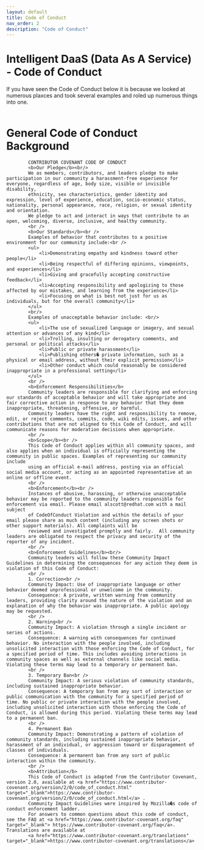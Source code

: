 ```yaml
---
layout: default
title: Code of Conduct
nav_order: 2
description: "Code of Conduct"
---
```


# Intelligent DaaS (Data As A Service) - Code of Conduct

If you have seen the Code of Conduct below it is because we looked at numerous plaxces and took several examples and roled up numerous things into one.
<br/><br/>
# General Code of Conduct Background

            CONTRIBUTOR COVENANT CODE OF CONDUCT
            <b>Our Pledge</b><br/>
            We as members, contributors, and leaders pledge to make participation in our community a harassment-free experience for everyone, regardless of age, body size, visible or invisible disability,
            ethnicity, sex characteristics, gender identity and expression, level of experience, education, socio-economic status, nationality, personal appearance, race, religion, or sexual identity and orientation.
            We pledge to act and interact in ways that contribute to an open, welcoming, diverse, inclusive, and healthy community.
            <br />
            <b>Our Standards</b><br />
            Examples of behavior that contributes to a positive environment for our community include:<br />
            <ul>
                <li>Demonstrating empathy and kindness toward other people</li>
                <li>Being respectful of differing opinions, viewpoints, and experiences</li>
                <li>Giving and gracefully accepting constructive feedback</li> 
                <li>Accepting responsibility and apologizing to those affected by our mistakes, and learning from the experience</li>
                <li>Focusing on what is best not just for us as individuals, but for the overall community</li>
            </ul>
            <br/>
            Examples of unacceptable behavior include: <br/>
            <ul>
                <li>The use of sexualized language or imagery, and sexual attention or advances of any kind</li>
                <li>Trolling, insulting or derogatory comments, and personal or political attacks</li>
                <li>Public or private harassment</li>
                <li>Publishing others� private information, such as a physical or email address, without their explicit permission</li>
                <li>Other conduct which could reasonably be considered inappropriate in a professional setting</li>
            </ul>
            <br />
            <b>Enforcement Responsibilities</b>
            Community leaders are responsible for clarifying and enforcing our standards of acceptable behavior and will take appropriate and fair corrective action in response to any behavior that they deem inappropriate, threatening, offensive, or harmful.
            Community leaders have the right and responsibility to remove, edit, or reject comments, commits, code, wiki edits, issues, and other contributions that are not aligned to this Code of Conduct, and will communicate reasons for moderation decisions when appropriate.
            <br />
            <b>Scope</b><br />
            This Code of Conduct applies within all community spaces, and also applies when an individual is officially representing the community in public spaces. Examples of representing our community include
            using an official e-mail address, posting via an official social media account, or acting as an appointed representative at an online or offline event.
            <br />
            <b>Enforcement</b><br />
            Instances of abusive, harassing, or otherwise unacceptable behavior may be reported to the community leaders responsible for enforcement via email. Please email alscott@redhat.com with a mail subject
            of CodeOfConduct Violation and within the details of your email please share as much content (including any screen shots or other support materials). All complaints will be
            reviewed and investigated promptly and fairly.  All community leaders are obligated to respect the privacy and security of the reporter of any incident.
            <br />
            <b>Enforcement Guidelines</b><br/>
            Community leaders will follow these Community Impact Guidelines in determining the consequences for any action they deem in violation of this Code of Conduct:
            <br />
            1. Correction<br />
            Community Impact: Use of inappropriate language or other behavior deemed unprofessional or unwelcome in the community.
            Consequence: A private, written warning from community leaders, providing clarity around the nature of the violation and an explanation of why the behavior was inappropriate. A public apology may be requested.
            <br />
            2. Warning<br />
            Community Impact: A violation through a single incident or series of actions.
            Consequence: A warning with consequences for continued behavior. No interaction with the people involved, including unsolicited interaction with those enforcing the Code of Conduct, for a specified period of time. This includes avoiding interactions in community spaces as well as external channels like social media. Violating these terms may lead to a temporary or permanent ban.
            <br />
            3. Temporary Ban<br />
            Community Impact: A serious violation of community standards, including sustained inappropriate behavior.
            Consequence: A temporary ban from any sort of interaction or public communication with the community for a specified period of time. No public or private interaction with the people involved, including unsolicited interaction with those enforcing the Code of Conduct, is allowed during this period. Violating these terms may lead to a permanent ban.
            <br />
            4. Permanent Ban
            Community Impact: Demonstrating a pattern of violation of community standards, including sustained inappropriate behavior, harassment of an individual, or aggression toward or disparagement of classes of individuals.
            Consequence: A permanent ban from any sort of public interaction within the community.
            <br />
            <b>Attribution</b>
            This Code of Conduct is adapted from the Contributor Covenant, version 2.0, available at <a href="https://www.contributor-covenant.org/version/2/0/code_of_conduct.html" target="_blank">https://www.contributor-covenant.org/version/2/0/code_of_conduct.html</a> .
            Community Impact Guidelines were inspired by Mozilla�s code of conduct enforcement ladder.
            For answers to common questions about this code of conduct, see the FAQ at <a href="https://www.contributor-covenant.org/faq" target="_blank"> https://www.contributor-covenant.org/faq</a>. Translations are available at
            <a href="https://www.contributor-covenant.org/translations" target="_blank">https://www.contributor-covenant.org/translations</a>
